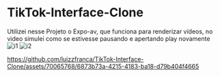 # TikTok-Interface-Clone
Utilizei nesse Projeto o Expo-av, que funciona para renderizar vídeos, no video simulei como se estivesse pausando e apertando play novamente
![i1](https://github.com/luizzfranca/TikTok-Interface-Clone/assets/70065768/f38564d6-4be2-4823-a8e1-e161b57e6694)
![i2](https://github.com/luizzfranca/TikTok-Interface-Clone/assets/70065768/1407d0af-a10a-4136-a7ca-045cc4e5cf41)



https://github.com/luizzfranca/TikTok-Interface-Clone/assets/70065768/6873b73a-4215-4183-ba18-d79b404f4665
